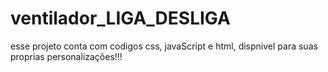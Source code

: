 # ventilador_LIGA_DESLIGA
 
esse projeto conta com codigos css, javaScript e html,
dispnivel para suas proprias personalizações!!!
